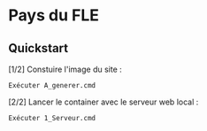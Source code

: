 # Pays du FLE

## Quickstart

[1/2] Constuire l'image du site :

```
Exécuter A_generer.cmd
```

[2/2] Lancer le container avec le serveur web local :

```
Exécuter 1_Serveur.cmd
```